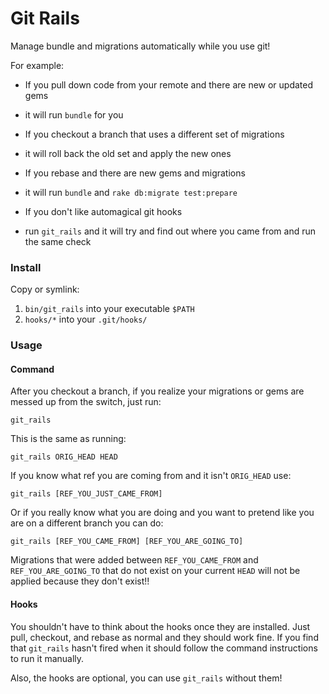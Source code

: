 Git Rails
=========

Manage bundle and migrations automatically while you use git!

For example:

- If you pull down code from your remote and there are new or updated gems
 * it will run `bundle` for you
- If you checkout a branch that uses a different set of migrations
 * it will roll back the old set and apply the new ones
- If you rebase and there are new gems and migrations
 * it will run `bundle` and `rake db:migrate test:prepare`
- If you don't like automagical git hooks
 * run `git_rails` and it will try and find out where you came from and run the same check

### Install

Copy or symlink:

1. `bin/git_rails` into your executable `$PATH`
2. `hooks/*` into your `.git/hooks/`

### Usage

#### Command

After you checkout a branch, if you realize your migrations or gems are messed up from the switch, just run:

`git_rails`

This is the same as running:

`git_rails ORIG_HEAD HEAD`

If you know what ref you are coming from and it isn't `ORIG_HEAD` use:

`git_rails [REF_YOU_JUST_CAME_FROM]`

Or if you really know what you are doing and you want to pretend like you are on a different branch you can do:

`git_rails [REF_YOU_CAME_FROM] [REF_YOU_ARE_GOING_TO]`

Migrations that were added between `REF_YOU_CAME_FROM` and `REF_YOU_ARE_GOING_TO` that do not exist on your current `HEAD` will not be applied because they don't exist!!

#### Hooks

You shouldn't have to think about the hooks once they are installed. Just pull, checkout, and rebase as normal and they should work fine. If you find that `git_rails` hasn't fired when it should follow the command instructions to run it manually.

Also, the hooks are optional, you can use `git_rails` without them!
